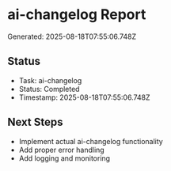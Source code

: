 # ai-changelog Report

Generated: 2025-08-18T07:55:06.748Z

## Status
- Task: ai-changelog
- Status: Completed
- Timestamp: 2025-08-18T07:55:06.748Z

## Next Steps
- Implement actual ai-changelog functionality
- Add proper error handling
- Add logging and monitoring
